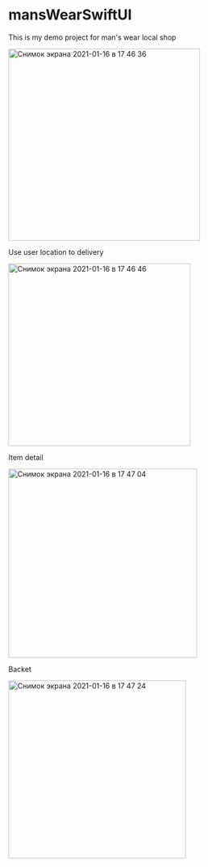 # mansWearSwiftUI
This is my demo project for man's wear local shop


<img width="380" alt="Снимок экрана 2021-01-16 в 17 46 36" src="https://user-images.githubusercontent.com/38867359/104814990-ef308980-5822-11eb-92c2-87b996061b31.png">

Use user location to delivery 

<img width="361" alt="Снимок экрана 2021-01-16 в 17 46 46" src="https://user-images.githubusercontent.com/38867359/104814989-ee97f300-5822-11eb-9a91-5e3d56015419.png">


Item detail 

<img width="374" alt="Снимок экрана 2021-01-16 в 17 47 04" src="https://user-images.githubusercontent.com/38867359/104814988-ed66c600-5822-11eb-9c91-8d7d5efa791c.png">

Backet

<img width="352" alt="Снимок экрана 2021-01-16 в 17 47 24" src="https://user-images.githubusercontent.com/38867359/104814986-ea6bd580-5822-11eb-8867-9537e9c0827e.png">
